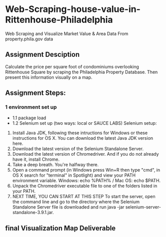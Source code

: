 # Web-Scraping-house-value-in-Rittenhouse-Philadelphia
Web Scraping and Visualize Market Value &amp; Area Data From property.phila.gov data
## Assignment Desciption
Calculate the price per square foot of condominiums overlooking Rittenhouse Square by scraping the Philadelphia Property Database. Then present this information visually on a map.

## Assignment Steps:
### 1 environment set up
- 1.1 package load
- 1.2 Selenium set up (two ways: local or SAUCE LABS)
Selenium setup:

1. Install Java JDK, following these intructions for Windows or these instructions for OS X. You can download the latest Java JDK version here.
2. Download the latest version of the Selenium Standalone Server.
3. Download the latest version of Chromedriver. And if you do not already have it, install Chrome.
4. Take a deep breath. You're halfway there.
5. Open a command prompt (in Windows press Win+R then type "cmd", in OS X search for "terminal" in Spotlight) and view your PATH environment variable. Windows: echo %PATH% / Mac OS: echo $PATH.
6. Unpack the Chromedriver executable file to one of the folders listed in your PATH.
7. NEXT TIME, YOU CAN START AT THIS STEP To start the server, open the command line and go to the directory where the Selenium Standalone Server file is downloaded and run java -jar selenium-server-standalone-3.9.1.jar.


## final Visualization Map Deliverable
